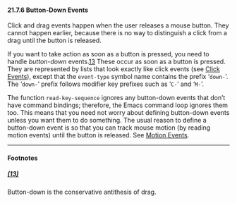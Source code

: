 

#### 21.7.6 Button-Down Events

Click and drag events happen when the user releases a mouse button. They cannot happen earlier, because there is no way to distinguish a click from a drag until the button is released.

If you want to take action as soon as a button is pressed, you need to handle *button-down* events.[13](#FOOT13) These occur as soon as a button is pressed. They are represented by lists that look exactly like click events (see [Click Events](Click-Events.html)), except that the `event-type` symbol name contains the prefix ‘`down-`’. The ‘`down-`’ prefix follows modifier key prefixes such as ‘`C-`’ and ‘`M-`’.

The function `read-key-sequence` ignores any button-down events that don’t have command bindings; therefore, the Emacs command loop ignores them too. This means that you need not worry about defining button-down events unless you want them to do something. The usual reason to define a button-down event is so that you can track mouse motion (by reading motion events) until the button is released. See [Motion Events](Motion-Events.html).

***

#### Footnotes

##### [(13)](#DOCF13)

Button-down is the conservative antithesis of drag.
